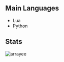 ## Main Languages
* Lua
* Python

## Stats
<p><img align="left" src="https://github-readme-stats.vercel.app/api/top-langs?username=broken-bridge&show_icons=true&locale=en&layout=compact" alt="arrayee" /></p>
